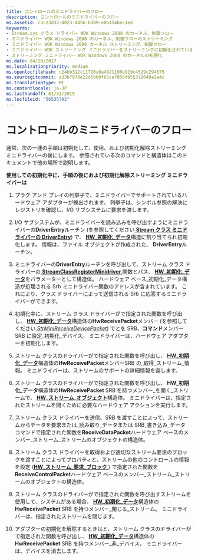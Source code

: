 ```yaml
---
title: コントロールのミニドライバーのフロー
description: コントロールのミニドライバーのフロー
ms.assetid: c3c23d32-4023-445b-bd89-e0b454bec1ed
keywords:
- Stream.sys クラス ドライバー WDK Windows 2000 のカーネル、制御フロー
- ミニドライバー WDK Windows 2000 のカーネル、制御フローのストリーミング
- ミニドライバー WDK Windows 2000 カーネル ストリーミング、制御フロー
- ミニドライバー WDK ストリーミング ミニドライバーをストリーミングに初期化されていません。
- ストリーミング ミニドライバー WDK Windows 2000 のカーネルの初期化
ms.date: 04/20/2017
ms.localizationpriority: medium
ms.openlocfilehash: c24bb312c11716a9a4921190e919c4529c294575
ms.sourcegitcommit: a33b7978e22d5bb9f65ca7056f955319049a2e4c
ms.translationtype: MT
ms.contentlocale: ja-JP
ms.lasthandoff: 01/31/2019
ms.locfileid: "56535792"
---
```

# <a name="minidriver-flow-of-control"></a>コントロールのミニドライバーのフロー





通常、次の一連の手順は初期化して、使用、および初期化解除ストリーミング ミニドライバーの後にします。 参照されている次のコマンドと構造体はこのドキュメントで他の場所で説明します。

**使用しての初期化中に、手順の後におよび初期化解除ストリーミング ミニドライバーは**

1.  プラグ アンド プレイの列挙子で、ミニドライバーでサポートされているハードウェア アダプターが検出されます。 列挙子は、シンボル参照の解決にレジストリを確認し、I/O サブシステムに要求を渡します。

2.  I/O サブシステムが、ミニドライバーを読み込みを呼び出すようにミニドライバーの**DriverEntry**ルーチン (を参照してください[ **Stream クラス ミニドライバーの DriverEntry**](https://msdn.microsoft.com/library/windows/hardware/ff558717)) で、 [**HW\_初期化\_データ**](https://msdn.microsoft.com/library/windows/hardware/ff559682)構造に割り当てられ初期化します。 情報は、ファイル オブジェクトが作成された、 **DriverEntry**ルーチン。

3.  ミニドライバーの**DriverEntry**ルーチンを呼び出して、ストリーム クラス ドライバーの[ **StreamClassRegisterMinidriver** ](https://msdn.microsoft.com/library/windows/hardware/ff568263)関数とパス、 [ **HW\_初期化\_データ**](https://msdn.microsoft.com/library/windows/hardware/ff559682)をパラメーターとして構造体。 ハードウェア ベース\_初期化\_データ構造が処理される Srb ミニドライバー関数のアドレスが含まれています。 これにより、クラス ドライバーによって送信される Srb に応答するミニドライバーができます。

4.  初期化中に、ストリーム クラス ドライバーがで指定された関数を呼び出し、 [ **HW\_初期化\_データ**](https://msdn.microsoft.com/library/windows/hardware/ff559682)構造体の**HwReceivePacket**メンバー (を参照してください[ *StrMiniReceiveDevicePacket*](https://msdn.microsoft.com/library/windows/hardware/ff568463)) でとを SRB、**コマンド**メンバー SRB に設定\_初期化\_デバイス。 ミニドライバーは、ハードウェア アダプターを初期化します。

5.  ストリーム クラスのドライバーがで指定された関数を呼び出し、 [ **HW\_初期化\_データ**](https://msdn.microsoft.com/library/windows/hardware/ff559682)構造体の**HwReceivePacket**メンバーSRB の\_取得\_ストリーム\_情報。 ミニドライバーは、ストリームのサポートの詳細情報を返します。

6.  ストリーム クラスのドライバーがで指定された関数を呼び出し、 **HW\_初期化\_データ**構造体の**HwReceivePacket** SRB を持つメンバー\_を開く\_ストリームで、 [ **HW\_ストリーム\_オブジェクト**](https://msdn.microsoft.com/library/windows/hardware/ff559697)構造体。 ミニドライバーは、指定されたストリームを開くために必要なハードウェア アクションを実行します。

7.  ストリーム クラス ドライバーを送信、SRB を渡すことによって、ストリームからデータを要求または\_読み取り\_データまたは SRB\_書き込み\_データ コマンドで指定された関数を**ReceiveDataPacket**ハードウェア ベースのメンバー\_ストリーム\_ストリームのオブジェクトの構造体。

8.  ストリーム クラス ドライバーを取得および適切なストリーム要求のブロックを渡すことによってプロパティと、ストリームの他のコントロールの情報を設定 ([**HW\_ストリーム\_要求\_ブロック** ](https://msdn.microsoft.com/library/windows/hardware/ff559702)) で指定された関数を**ReceiveControlPacket**ハードウェア ベースのメンバー\_ストリーム\_ストリームのオブジェクトの構造体。

9.  ストリーム クラスのドライバーがで指定された関数を呼び出すストリームを使用して、システムがある場合、 [ **HW\_初期化\_データ**](https://msdn.microsoft.com/library/windows/hardware/ff559682)構造体の**HwReceivePacket** SRB を持つメンバー\_閉じる\_ストリーム。 ミニドライバーは、指定されたストリームを閉じます。

10. アダプターの初期化を解除するときはと、ストリーム クラスのドライバーがで指定された関数を呼び出し、 [ **HW\_初期化\_データ**](https://msdn.microsoft.com/library/windows/hardware/ff559682)構造体の**HwReceivePacket** SRB を持つメンバー\_非\_デバイス。 ミニドライバーは、デバイスを消去します。

 

 





